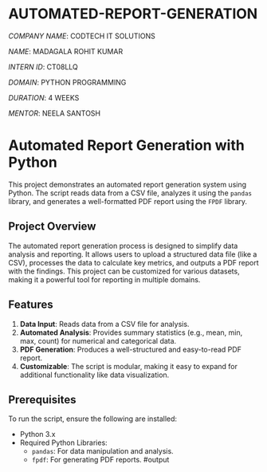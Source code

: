 # AUTOMATED-REPORT-GENERATION

*COMPANY NAME*: CODTECH IT SOLUTIONS

*NAME*: MADAGALA ROHIT KUMAR


*INTERN ID*: CT08LLQ

*DOMAIN*: PYTHON PROGRAMMING

*DURATION*: 4 WEEKS


*MENTOR*: NEELA SANTOSH


# Automated Report Generation with Python

This project demonstrates an automated report generation system using Python. The script reads data from a CSV file, analyzes it using the `pandas` library, and generates a well-formatted PDF report using the `FPDF` library.

## Project Overview

The automated report generation process is designed to simplify data analysis and reporting. It allows users to upload a structured data file (like a CSV), processes the data to calculate key metrics, and outputs a PDF report with the findings. This project can be customized for various datasets, making it a powerful tool for reporting in multiple domains.

## Features
1. **Data Input**: Reads data from a CSV file for analysis.
2. **Automated Analysis**: Provides summary statistics (e.g., mean, min, max, count) for numerical and categorical data.
3. **PDF Generation**: Produces a well-structured and easy-to-read PDF report.
4. **Customizable**: The script is modular, making it easy to expand for additional functionality like data visualization.

## Prerequisites
To run the script, ensure the following are installed:
- Python 3.x
- Required Python Libraries:
  - `pandas`: For data manipulation and analysis.
  - `fpdf`: For generating PDF reports.
#output 
